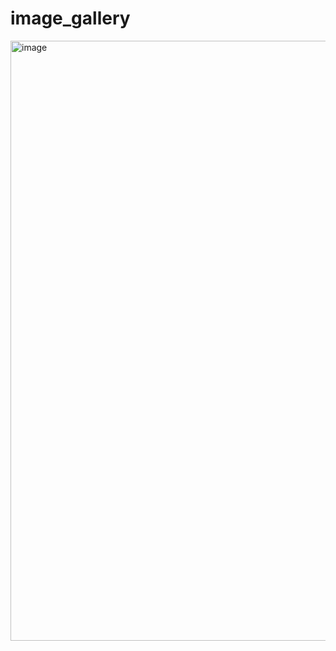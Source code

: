 # image_gallery
<img width="960" alt="image" src="https://github.com/sarojkumar2003/image_gallery/assets/90202990/23202814-b5d0-4b6f-9387-954de036c237">
